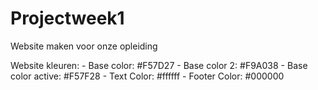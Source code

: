 # Projectweek1
Website maken voor onze opleiding

Website kleuren:
    - Base color: #F57D27
    - Base color 2: #F9A038
    - Base color active: #F57F28
    - Text Color: #ffffff
    - Footer Color: #000000